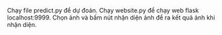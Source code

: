 Chạy file predict.py để dự đoán.
Chạy website.py để chạy web flask localhost:9999.
Chọn ảnh và bấm nút nhận diện ảnh để ra kết quả ảnh khi nhận diện.
